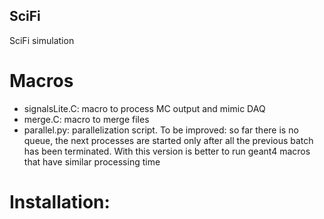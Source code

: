 ## SciFi
SciFi  simulation

# Macros
 - signalsLite.C: macro to process MC output and mimic DAQ
 - merge.C: macro to merge files
 - parallel.py: parallelization script. To be improved: so far there is no queue, the next processes are started only after all the previous batch has been terminated. With this version is better to run geant4 macros that have similar processing time 

# Installation:



